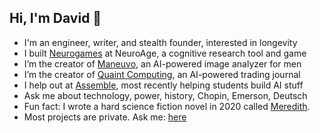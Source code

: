 ## Hi, I'm David 👋

<!--
**daviddoswell/daviddoswell** is a ✨ _special_ ✨ repository because its `README.md` (this file) appears on your GitHub profile.

Here are some ideas to get you started:
-->

- I'm an engineer, writer, and stealth founder, interested in longevity
- I built [Neurogames](https://www.neuroagetx.com/neuroage-test#games) at NeuroAge, a cognitive research tool and game
- I’m the creator of [Maneuvo](https://apps.apple.com/us/app/maneuvo/id6739608378), an AI-powered image analyzer for men
- I’m the creator of [Quaint Computing](https://www.quaintcomputing.com), an AI-powered trading journal
- I help out at [Assemble](https://assemblepgh.org/), most recently helping students build AI stuff
- Ask me about technology, power, history, Chopin, Emerson, Deutsch
- Fun fact: I wrote a hard science fiction novel in 2020 called [Meredith](https://www.amazon.com/Meredith-Silicon-David-Oliver-Doswell/dp/B088T2ZZG5).
- Most projects are private. Ask me: [here](https://x.com/daviddoswellii)

